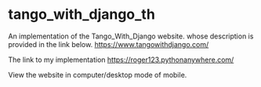 # tango_with_django_th
An implementation of the Tango_With_Django website.
whose description is provided in the link below.
https://www.tangowithdjango.com/

The link to my implementation
https://roger123.pythonanywhere.com/

View the website in computer/desktop mode of mobile.
